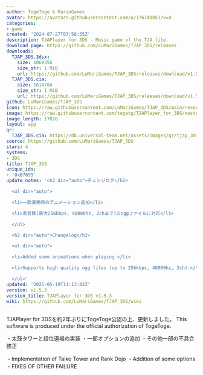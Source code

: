 ```yaml
---
author: TogeToge & MarioGames
avatar: https://avatars.githubusercontent.com/u/176740851?v=4
categories:
- game
created: '2024-07-27T07:58:35Z'
description: TJAPlayer for 3DS - Music game of the TJA file.
download_page: https://github.com/LuMariGames/TJAP_3DS/releases
downloads:
  TJAP_3DS.3dsx:
    size: 1069356
    size_str: 1 MiB
    url: https://github.com/LuMariGames/TJAP_3DS/releases/download/v1.5.3/TJAP_3DS.3dsx
  TJAP_3DS.cia:
    size: 1614784
    size_str: 1 MiB
    url: https://github.com/LuMariGames/TJAP_3DS/releases/download/v1.5.3/TJAP_3DS.cia
github: LuMariGames/TJAP_3DS
icon: https://raw.githubusercontent.com/LuMariGames/TJAP_3DS/main/resource/icon.png
image: https://raw.githubusercontent.com/togetg/TJAPlayer_for_3DS/master/resource/banner.png
image_length: 17026
layout: app
qr:
  TJAP_3DS.cia: https://db.universal-team.net/assets/images/qr/tjap_3ds-cia.png
source: https://github.com/LuMariGames/TJAP_3DS
stars: 4
systems:
- 3DS
title: TJAP_3DS
unique_ids:
- '0xB7655'
update_notes: '<h2 dir="auto">チェンジログ</h2>

  <ul dir="auto">

  <li>一部演奏時のアニメーション追加</li>

  <li>高音質(最大256kbps, 48000hz, 2chまで)のoggファイルに対応</li>

  </ul>

  <h2 dir="auto">Changelog</h2>

  <ul dir="auto">

  <li>Added some animations when playing.</li>

  <li>Supports high quality ogg files (up to 256kbps, 48000hz, 2ch).</li>

  </ul>'
updated: '2025-05-19T11:13:42Z'
version: v1.5.3
version_title: TJAPlayer for 3DS v1.5.3
wiki: https://github.com/LuMariGames/TJAP_3DS/wiki
---
```

TJAPlayer for 3DSを約2年ぶりにTogeToge公認の上、更新しました。
This software is produced under the official authorization of TogeToge.

・太鼓タワーと段位道場の実装
・一部オプションの追加
・その他一部の不具合修正

・Implementation of Taiko Tower and Rank Dojo
・Addition of some options
・FIXES OF OTHER FAILURE